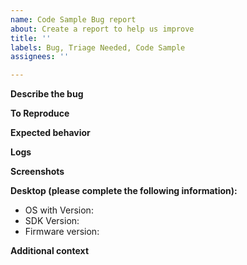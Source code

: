 ```yaml
---
name: Code Sample Bug report
about: Create a report to help us improve
title: ''
labels: Bug, Triage Needed, Code Sample
assignees: ''

---
```


<!--
Before filing a bug
- Ensure the bug reproduces on the latest SDK.
- Search existing issues and make sure this issue is not already filed.
-->

**Describe the bug**
<!-- A clear and concise description of what the bug is. -->

**To Reproduce**
<!-- Steps to reproduce the behavior:
1. Go to '...'
2. Click on '....'
3. Scroll down to '....'
4. See error -->

**Expected behavior**
<!-- A clear and concise description of what you expected to happen. -->

**Logs**
<!-- Please enable *info* level logging and attach any logs you have that your issue.
See [k4atypes.h](https://github.com/Microsoft/Azure-Kinect-Sensor-SDK/blob/feecae0456511ac734287571b101d10fd7292673/include/k4a/k4atypes.h#L184) for how to enable logs. -->

**Screenshots**
<!-- If applicable, add screenshots to help explain your problem. -->

**Desktop (please complete the following information):**
 - OS with Version: <!-- e.g. Windows 1903 -->
 - SDK Version:  <!-- e.g. 1.0.1 -->
 - Firmware version:  <!-- should be in the logs, or use `AzureKinectFirmwareTool.exe -q` -->

**Additional context**
<!-- Add any other context about the problem here. -->
